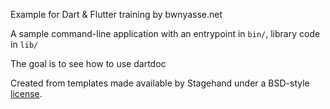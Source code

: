 Example for Dart & Flutter training by bwnyasse.net

A sample command-line application with an entrypoint in `bin/`, library code
in `lib/`

The goal is to see how to use dartdoc

Created from templates made available by Stagehand under a BSD-style
[license](https://github.com/dart-lang/stagehand/blob/master/LICENSE).
